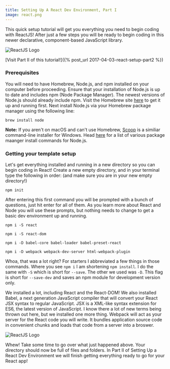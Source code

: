 ```yaml
---
title: Setting Up A React Dev Environment, Part I
image: react.png
---
```


This quick setup tutorial will get you everything you need to begin coding with ReactJS! After just a few steps you will be ready to begin coding in this newer declarative, component-based JavaScript library.

<div class="img-container"><img src="{{ "/assets/preview_images/reactjspt1.jpg" | relative_url }}" alt="ReactJS Logo" class="article-image"></div>

[Visit Part II of this tutorial!]({% post_url 2017-04-03-react-setup-part2 %})

### Prerequisites

You will need to have Homebrew, Node.js, and npm installed on your computer before proceeding. Ensure that your installation of Node.js is up to date and includes npm (Node Package Manager). The newest versions of Node.js should already include npm. Visit the Homebrew site <a href="https://brew.sh/" target="_blank">here</a> to get it up and running first. Next install Node.js via your Homebrew package manager using the following line:

`brew install node`

<div class="note_box"><strong>Note:</strong> If you aren't on macOS and can't use Homebrew, <a href="http://scoop.sh/" target="_blank">Scoop</a> is a similiar command-line installer for Windows. Head <a href="https://nodejs.org/en/download/package-manager/" tager="_blank">here</a> for a list of various package maanger install commands for Node.js.</div>

### Getting your template setup

Let's get everything installed and running in a new directory so you can begin coding in React! Create a new empty directory, and in your terminal type the following in order: (and make sure you are in your new empty directory!)

`npm init`

After entering this first command you will be prompted with a bunch of questions, just hit enter for all of them. As you learn more about React and Node you will use these prompts, but nothing needs to change to get a basic dev environment up and running.

`npm i -S react`

`npm i -S react-dom`

`npm i -D babel-core babel-loader babel-preset-react`

`npm i -D webpack webpack-dev-server html-webpack-plugin`

Whoa, that was a lot right? For starters I abbreviated a few things in those commands. Where you see `npm i` I am shortening `npm install`. I do the same with `-S` which is short for `--save`. The other we used was `-D`. This flag is short for `--save-dev` and saves an npm module for development version only.

We installed a lot, including React and the React-DOM! We also installed Babel, a next generation JavaScript compiler that will convert your React JSX syntax to regular JavaScript. JSX is a XML-like syntax extension for ES6, the latest version of JavaScript. I know there a lot of new terms being thrown out here, but we installed one more thing. Webpack will act as your server for the React code you will write. It bundles application source code in convenient chunks and loads that code from a server into a broswer.

<div class="img-container"><img src="{{ "/assets/images/reactjspt1/reactjs.png" | relative_url }}" alt="ReactJS Logo" class="article-image"></div>

Whew! Take some time to go over what just happened above. Your directory should now be full of files and folders. In Part II of Setting Up a React Dev Environment we will finish getting everything ready to go for your React app!